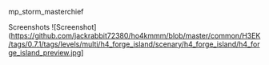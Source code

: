 mp_storm_masterchief



Screenshots
![Screenshot](https://github.com/jackrabbit72380/ho4kmmm/blob/master/common/H3EK/tags/0.7.1/tags/levels/multi/h4_forge_island/scenary/h4_forge_island/h4_forge_island_preview.jpg]
